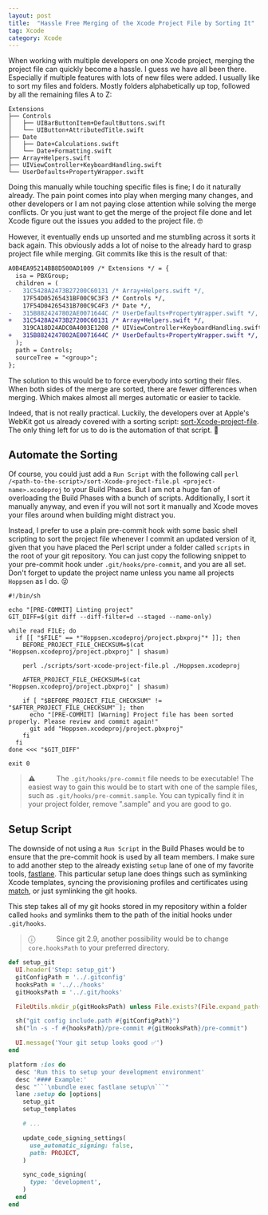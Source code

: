 ```yaml
---
layout: post
title:  "Hassle Free Merging of the Xcode Project File by Sorting It"
tag: Xcode
category: Xcode
---
```


When working with multiple developers on one Xcode project, merging the project file can quickly become a hassle. I guess we have all been there. Especially if multiple features with lots of new files were added. I usually like to sort my files and folders. Mostly folders alphabetically up top, followed by all the remaining files A to Z:

```
Extensions
├── Controls
│   ├── UIBarButtonItem+DefaultButtons.swift
│   └── UIButton+AttributedTitle.swift
├── Date
│   ├── Date+Calculations.swift
│   └── Date+Formatting.swift
├── Array+Helpers.swift
├── UIViewController+KeyboardHandling.swift
└── UserDefaults+PropertyWrapper.swift
```

Doing this manually while touching specific files is fine; I do it naturally already. The pain point comes into play when merging many changes, and other developers or I am not paying close attention while solving the merge conflicts. Or you just want to get the merge of the project file done and let Xcode figure out the issues you added to the project file. 🤓

However, it eventually ends up unsorted and me stumbling across it sorts it back again. This obviously adds a lot of noise to the already hard to grasp project file while merging. Git commits like this is the result of that:

```diff
A0B4EA95214BB8D500AD1009 /* Extensions */ = {
  isa = PBXGroup;
  children = (
-   31C5428A2473B27200C60131 /* Array+Helpers.swift */,
    17F54D05265431BF00C9C3F3 /* Controls */,
    17F54D04265431B700C9C4F3 /* Date */,
-   315B8824247802AE0071644C /* UserDefaults+PropertyWrapper.swift */,
+   31C5428A2473B27200C60131 /* Array+Helpers.swift */,
    319CA18D24ADC0A4003E1208 /* UIViewController+KeyboardHandling.swift */,
+   315B8824247802AE0071644C /* UserDefaults+PropertyWrapper.swift */,
  );
  path = Controls;
  sourceTree = "<group>";
};
```

The solution to this would be to force everybody into sorting their files. When both sides of the merge are sorted, there are fewer differences when merging. Which makes almost all merges automatic or easier to tackle.

Indeed, that is not really practical. Luckily, the developers over at Apple's WebKit got us already covered with a sorting script: [sort-Xcode-project-file](https://github.com/WebKit/WebKit/blob/main/Tools/Scripts/sort-Xcode-project-file). The only thing left for us to do is the automation of that script. 🚀

## Automate the Sorting

Of course, you could just add a ``Run Script`` with the following call ``perl /<path-to-the-script>/sort-Xcode-project-file.pl <project-name>.xcodeproj`` to your Build Phases. But I am not a huge fan of overloading the Build Phases with a bunch of scripts. Additionally, I sort it manually anyway, and even if you will not sort it manually and Xcode moves your files around when building might distract you.

Instead, I prefer to use a plain pre-commit hook with some basic shell scripting to sort the project file whenever I commit an updated version of it, given that you have placed the Perl script under a folder called ``scripts`` in the root of your git repository. You can just copy the following snippet to your pre-commit hook under ``.git/hooks/pre-commit``, and you are all set. Don't forget to update the project name unless you name all projects ``Hoppsen`` as I do. 😜

```shell
#!/bin/sh

echo "[PRE-COMMIT] Linting project"
GIT_DIFF=$(git diff --diff-filter=d --staged --name-only)

while read FILE; do
  if [[ "$FILE" == *"Hoppsen.xcodeproj/project.pbxproj"* ]]; then
    BEFORE_PROJECT_FILE_CHECKSUM=$(cat "Hoppsen.xcodeproj/project.pbxproj" | shasum)

    perl ./scripts/sort-xcode-project-file.pl ./Hoppsen.xcodeproj

    AFTER_PROJECT_FILE_CHECKSUM=$(cat "Hoppsen.xcodeproj/project.pbxproj" | shasum)

    if [ "$BEFORE_PROJECT_FILE_CHECKSUM" != "$AFTER_PROJECT_FILE_CHECKSUM" ]; then
      echo "[PRE-COMMIT] [Warning] Project file has been sorted properly. Please review and commit again!"
      git add "Hoppsen.xcodeproj/project.pbxproj"
    fi
  fi
done <<< "$GIT_DIFF"

exit 0

```

> ⚠️   The ``.git/hooks/pre-commit`` file needs to be executable! The easiest way to gain this would be to start with one of the sample files, such as ``.git/hooks/pre-commit.sample``. You can typically find it in your project folder, remove ".sample" and you are good to go.

## Setup Script

The downside of not using a ``Run Script`` in the Build Phases would be to ensure that the pre-commit hook is used by all team members. I make sure to add another step to the already existing ``setup`` lane of one of my favorite tools, [fastlane](https://fastlane.tools). This particular setup lane does things such as symlinking Xcode templates, syncing the provisioning profiles and certificates using [match](https://docs.fastlane.tools/actions/match/), or just symlinking the git hooks.

This step takes all of my git hooks stored in my repository within a folder called ``hooks`` and symlinks them to the path of the initial hooks under ``.git/hooks``.

> ⓘ   Since git 2.9, another possibility would be to change ``core.hooksPath`` to your preferred directory.

```ruby
def setup_git
  UI.header('Step: setup_git')
  gitConfigPath = '../.gitconfig'
  hooksPath = '../../hooks'
  gitHooksPath = '../.git/hooks'

  FileUtils.mkdir_p(gitHooksPath) unless File.exists?(File.expand_path(gitHooksPath))

  sh("git config include.path #{gitConfigPath}")
  sh("ln -s -f #{hooksPath}/pre-commit #{gitHooksPath}/pre-commit")

  UI.message('Your git setup looks good ✅')
end

platform :ios do
  desc 'Run this to setup your development environment'
  desc '#### Example:'
  desc "```\nbundle exec fastlane setup\n```"
  lane :setup do |options|
    setup_git
    setup_templates

    # ...

    update_code_signing_settings(
      use_automatic_signing: false,
      path: PROJECT,
    )

    sync_code_signing(
      type: 'development',
    )
  end
end
```
